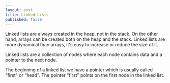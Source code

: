 ```yaml
---
layout: post
title: Linked Lists
published: false
---
```


Linked lists are always created in the heap, not in the stack. On the other hand, arrays can be created both on the heap and the stack.
Linked lists are more dynamical than arrays, it's easy to increase or reduce the size of it.

Linked lists are a collection of nodes where each node contains data and a pointer to the next node.

The beginning of a linked list we have a pointer which is usually called "first" or "head". The pointer "first" points on the first node in the linked list.


